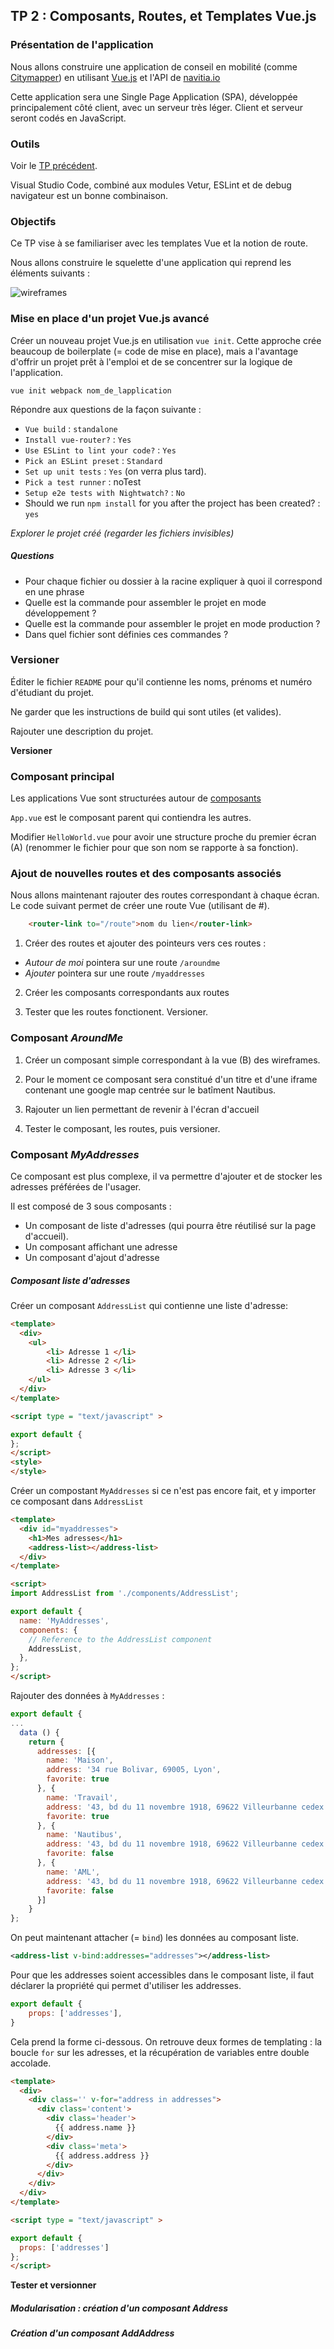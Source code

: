 ## TP 2 : Composants, Routes, et Templates Vue.js

### Présentation de l'application

Nous allons construire une application de conseil en mobilité (comme [Citymapper](http://citymapper.com/)) en utilisant [Vue.js](http://vuejs.org/) et l'API de [navitia.io](https://www.navitia.io/)

Cette application sera une Single Page Application (SPA), développée principalement côté client, avec un serveur très léger. Client et serveur seront codés en JavaScript.

### Outils
Voir le [TP précédent](../TP1).

Visual Studio Code, combiné aux modules Vetur, ESLint et de debug navigateur est un bonne combinaison.


### Objectifs
Ce TP vise à se familiariser avec les templates Vue et la notion de route.

Nous allons construire le squelette d'une application qui reprend les éléments suivants : 

![wireframes]({{"wireframes.png"}})


### Mise en place d'un projet Vue.js avancé

Créer un nouveau projet Vue.js en utilisation `vue init`. Cette approche crée beaucoup de boilerplate (= code de mise en place), mais a l'avantage d'offrir un projet prêt à l'emploi et de se concentrer sur la logique de l'application.

```
vue init webpack nom_de_lapplication
```

Répondre aux questions de la façon suivante :
- `Vue build` : `standalone`
- `Install vue-router?` : `Yes`
- `Use ESLint to lint your code?` : `Yes`
- `Pick an ESLint preset` : `Standard`
- `Set up unit tests` : `Yes` (on verra plus tard).
- `Pick a test runner` : noTest
- `Setup e2e tests with Nightwatch?` : `No`
- Should we run `npm install` for you after the project has been created? : `yes`


*Explorer le projet créé (regarder les fichiers invisibles)*

##### Questions 
- Pour chaque fichier ou dossier à la racine expliquer à quoi il correspond en une phrase
- Quelle est la commande pour assembler le projet en mode développement ?
- Quelle est la commande pour assembler le projet en mode production ?
- Dans quel fichier sont définies ces commandes ?

### Versioner

Éditer le fichier `README` pour qu'il contienne les noms, prénoms et numéro d'étudiant du projet. 

Ne garder que les instructions de build qui sont utiles (et valides). 

Rajouter une description du projet.

**Versioner**



### Composant principal

Les applications Vue sont structurées autour de [composants](https://vuejs.org/v2/guide/components.html) 

`App.vue` est le composant parent qui contiendra les autres.

Modifier `HelloWorld.vue` pour avoir une structure proche du premier écran (A) (renommer le fichier pour que son nom se rapporte à sa fonction).


### Ajout de nouvelles routes et des composants associés

Nous allons maintenant rajouter des routes correspondant à chaque écran.
Le code suivant permet de créer une route Vue (utilisant de #).
```html
    <router-link to="/route">nom du lien</router-link>
```

1. Créer des routes et ajouter des pointeurs vers ces routes :
- *Autour de moi* pointera sur une route `/aroundme`
- *Ajouter* pointera sur une route `/myaddresses`

2. Créer les composants correspondants aux routes

3. Tester que les routes fonctionent. Versioner.

### Composant *AroundMe*
1. Créer un composant simple correspondant à la vue (B) des wireframes.

2. Pour le moment ce composant sera constitué d'un titre et d'une iframe contenant une google map centrée sur le batîment Nautibus. 

3. Rajouter un lien permettant de revenir à l'écran d'accueil

4. Tester le composant, les routes, puis versioner.

### Composant *MyAddresses*
Ce composant est plus complexe, il va permettre d'ajouter et de stocker les adresses préférées de l'usager.

Il est composé de 3 sous composants :
- Un composant de liste d'adresses (qui pourra être réutilisé sur la page d'accueil).
- Un composant affichant une adresse
- Un composant d'ajout d'adresse

##### Composant liste d'adresses

Créer un composant `AddressList` qui contienne une liste d'adresse:

```html
<template>
  <div>
    <ul>
        <li> Adresse 1 </li> 
        <li> Adresse 2 </li> 
        <li> Adresse 3 </li> 
    </ul> 
  </div>
</template>

<script type = "text/javascript" >

export default {
};
</script>
<style>
</style>

```

Créer un compostant `MyAddresses` si ce n'est pas encore fait, et y importer ce composant dans `AddressList`

```html
<template>
  <div id="myaddresses">
    <h1>Mes adresses</h1>
    <address-list></address-list>
  </div>
</template>

<script>
import AddressList from './components/AddressList';

export default {
  name: 'MyAddresses',
  components: {
    // Reference to the AddressList component
    AddressList,
  },
};
</script>
```

Rajouter des données à `MyAddresses` :
```js
export default {
...
  data () {
    return {
      addresses: [{
        name: 'Maison',
        address: '34 rue Bolivar, 69005, Lyon',
        favorite: true
      }, {
        name: 'Travail',
        address: '43, bd du 11 novembre 1918, 69622 Villeurbanne cedex',
        favorite: true
      }, {
        name: 'Nautibus',
        address: '43, bd du 11 novembre 1918, 69622 Villeurbanne cedex',
        favorite: false
      }, {
        name: 'AML',
        address: '43, bd du 11 novembre 1918, 69622 Villeurbanne cedex',
        favorite: false
      }]
    }
};
```

On peut maintenant attacher (= `bind`) les données au composant liste.
```xml
<address-list v-bind:addresses="addresses"></address-list>
```

Pour que les addresses soient accessibles dans le composant liste, il faut déclarer la propriété qui permet d'utiliser les addresses.

```js
export default {  
    props: ['addresses'],
}
```

Cela prend la forme ci-dessous. On retrouve deux formes de templating : la boucle `for` sur les adresses, et la récupération de variables entre double accolade.

```html
<template>
  <div>
    <div class='' v-for="address in addresses">
      <div class='content'>
        <div class='header'>
          {{ address.name }}
        </div>
        <div class='meta'>
          {{ address.address }}
        </div>
      </div>
    </div>
  </div>
</template>

<script type = "text/javascript" >

export default {
  props: ['addresses']
};
</script>
```

**Tester et versionner**

##### Modularisation : création d'un composant Address





##### Création d'un composant AddAddress